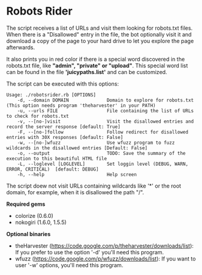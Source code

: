 Robots Rider
============

The script receives a list of URLs and visit them looking for robots.txt files.
When there is a "Disallowed" entry in the file, the bot optionally visit it and download a copy of the page to your hard drive to let you explore the page afterwards.

It also prints you in red color if there is a special word discovered in the robots.txt file, like **"admin", "private" or "upload"**.
This special word list can be found in the file __'juicypaths.list'__ and can be customized.

The script can be executed with this options:

```
Usage: ./robotsrider.rb [OPTIONS]
    -d, --domain DOMAIN              Domain to explore for robots.txt (This option needs program 'theharvester' in your PATH)
    -u, --urls FILE                  File containing the list of URLs to check for robots.txt
    -v, --[no-]visit                 Visit the disallowed entries and record the server response [default: True]
    -F, --[no-]follow                Follow redirect for disallowed entries with 30X responses [default: False]
    -w, --[no-]wfuzz                 Use wfuzz program to fuzz wildcards in the disallowed entries [Default: False]
    -o, --output                     TODO: Save the summary of the execution to this beautiful HTML file
    -L, --loglevel [LOGLEVEL]        Set loggin level (DEBUG, WARN, ERROR, CRITICAL)  [default: DEBUG]
    -h, --help                       Help screen
```

The script doew not visit URLs containing wildcards like '*' or the root domain, for example, when it is disallowed the path "/".

**Required gems**

* colorize (0.6.0)
* nokogiri (1.6.0, 1.5.5)

**Optional binaries**

* theHarvester (https://code.google.com/p/theharvester/downloads/list): If you prefer to use the option '-d' you'll need this program.
* wfuzz (https://code.google.com/p/wfuzz/downloads/list): If you want to user '-w' options, you'll need this program.
